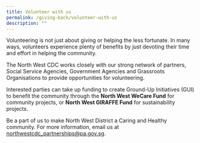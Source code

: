 ```yaml
---
title: Volunteer with us
permalink: /giving-back/volunteer-with-us
description: ""
---
```

<meta name="description" content="Volunteer with us">

Volunteering is not just about giving or helping the less fortunate. In many ways, volunteers experience plenty of benefits by just devoting their time and effort in helping the community.

The North West CDC works closely with our strong network of partners, Social Service Agencies, Government Agencies and Grassroots Organisations to provide opportunities for volunteering.

Interested parties can take up funding to create Ground-Up Initiatives (GUI) to benefit the community through the **North West WeCare Fund** for community projects, or **North West GIRAFFE Fund** for sustainability projects.

Be a part of us to make North West District a Caring and Healthy community. For more information, email us at northwestcdc_partnerships@pa.gov.sg.